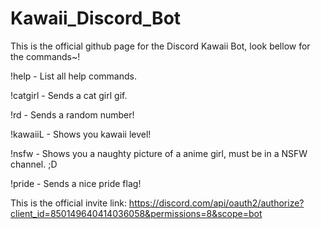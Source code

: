# Kawaii_Discord_Bot
This is the official github page for the Discord Kawaii Bot, look bellow for the commands~!

!help - List all help commands.

!catgirl - Sends a cat girl gif.

!rd - Sends a random number!

!kawaiiL - Shows you kawaii level!

!nsfw - Shows you a naughty picture of a anime girl, must be in a NSFW channel. ;D

!pride - Sends a nice pride flag!

This is the official invite link: https://discord.com/api/oauth2/authorize?client_id=850149640414036058&permissions=8&scope=bot
